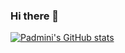 ### Hi there 👋
[![Padmini's GitHub stats](https://github-readme-stats.vercel.app/api?username=pam06&theme=transparent)](https://github.com/anuraghazra/github-readme-stats)
<!--
**pam06/pam06** is a ✨ _special_ ✨ repository because its `README.md` (this file) appears on your GitHub profile.

Here are some ideas to get you started:

- 🔭 I’m currently working on ...
- 🌱 I’m currently learning ...
- 👯 I’m looking to collaborate on ...
- 🤔 I’m looking for help with ...
- 💬 Ask me about ...
- 📫 How to reach me: ...
- 😄 Pronouns: ...
- ⚡ Fun fact: ...
-->
